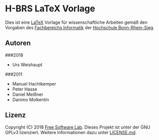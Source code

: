 # H-BRS LaTeX Vorlage
Dies ist eine [LaTeX][1] Vorlage für wissenschaftliche Arbeiten gemäß den Vorgaben des [Fachbereichs Informatik][2] der [Hochschule Bonn-Rhein-Sieg][3].

## Autoren

###2018

- Urs Weishaupt

###2011

- Manuel Hachtkemper
- Peter Hasse
- Daniel Meißner
- Danimo Molkentin

## Lizenz
Copyright (C) 2018 [Free Software Lab][4].
Dieses Projekt ist unter der GNU GPLv3 lizenziert.
Weitere Informationen dazu unter [LICENSE.md][5].

[1]: https://www.latex-project.org/
[2]: https://www.h-brs.de/de/inf
[3]: https://www.h-brs.de/de
[4]: https://fslab.de
[5]: LICENSE.md